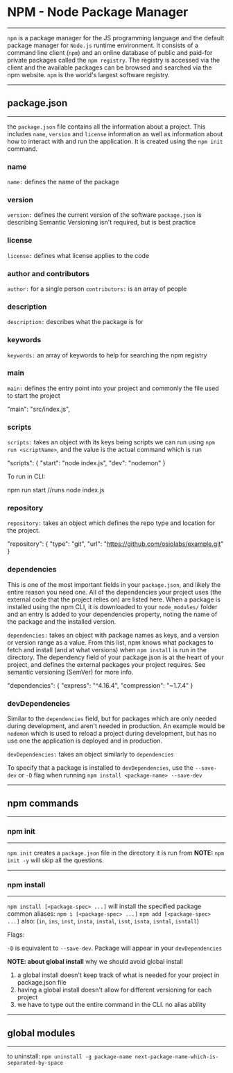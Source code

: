 # NPM - Node Package Manager
------------------------------

`npm` is a package manager for the JS programming language and the default package manager for `Node.js` runtime environment.  It consists of a command line client (`npm`) and an online database of public and paid-for private packages called the `npm registry`.  The registry is accessed via the client and the available packages can be browsed and searched via the npm website.  `npm` is the world's largest software registry.

------------------------------
## package.json
------------------------------
the `package.json` file contains all the information about a project.  This includes `name`, `version` and `license` information as well as information about how to interact with and run the application.  It is created using the `npm init` command.

### name
`name:` defines the name of the package

### version
`version:` defines the current version of the software `package.json` is describing
Semantic Versioning isn't required, but is best practice

### license
`license:` defines what license applies to the code

### author and contributors
`author:` for a single person
`contributors:` is an array of people

### description
`description:` describes what the package is for

### keywords
`keywords:` an array of keywords to help for searching the npm registry

### main
`main:` defines the entry point into your project and commonly the file used to start the project

  "main": "src/index.js",

### scripts
`scripts:` takes an object with its keys being scripts we can run using `npm run <scriptName>`, and the value is the actual command which is run

  "scripts": {
    "start": "node index.js",
    "dev": "nodemon"
  }

To run in CLI:

  npm run start //runs node index.js

### repository
`repository:` takes an object which defines the repo type and location for the project.

  "repository": {
    "type": "git",
    "url": "https://github.com/osiolabs/example.git"
  }

### dependencies
This is one of the most important fields in your `package.json`, and likely the entire reason you need one. All of the dependencies your project uses (the external code that the project relies on) are listed here. When a package is installed using the npm CLI, it is downloaded to your `node_modules/` folder and an entry is added to your dependencies property, noting the name of the package and the installed version.

`dependencies:` takes an object with package names as keys, and a version or version range as a value. From this list, npm knows what packages to fetch and install (and at what versions) when `npm install` is run in the directory. The dependency field of your package.json is at the heart of your project, and defines the external packages your project requires.  See semantic versioning (SemVer) for more info.

  "dependencies": {
    "express": "^4.16.4",
      "compression": "~1.7.4"
  }

### devDependencies
Similar to the `dependencies` field, but for packages which are only needed during development, and aren't needed in production.  An example would be `nodemon` which is used to reload a project during development, but has no use one the application is deployed and in production.

`devDependencies:` takes an object similarly to `dependencies`

To specify that a package is installed to `devDependencies`, use the `--save-dev` or `-D` flag when running `npm install <package-name> --save-dev`

------------------------------
## npm commands
------------------------------
### npm init
------------------------------
`npm init` creates a `package.json` file in the directory it is run from
 **NOTE:** `npm init -y` will skip all the questions.

------------------------------
### npm install
------------------------------
`npm install [<package-spec> ...]` will install the specified package
common aliases:
`npm i [<package-spec> ...]`
`npm add [<package-spec> ...]`
also: (`in`, `ins`, `inst`, `insta`, `instal`, `isnt`, `isnta`, `isntal`, `isntall`)

Flags:

  `-D` is equivalent to `--save-dev`.  Package will appear in your `devDependencies`

**NOTE: about global install**
why we should avoid global install
1. a global install doesn't keep track of what is needed for your project in package.json file
2. having a global install doesn't allow for different versioning for each project
3. we have to type out the entire command in the CLI.  no alias ability

---
## global modules
---
to uninstall:
`npm uninstall -g package-name next-package-name-which-is-separated-by-space`